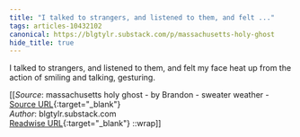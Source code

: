 ```yaml
---
title: "I talked to strangers, and listened to them, and felt ..."
tags: articles-10432102
canonical: https://blgtylr.substack.com/p/massachusetts-holy-ghost
hide_title: true
---
```


I talked to strangers, and listened to them, and felt my face heat up from the action of smiling and talking, gesturing.


[[_Source_: massachusetts holy ghost - by Brandon - sweater weather - [Source URL](https://blgtylr.substack.com/p/massachusetts-holy-ghost){:target="_blank"}<br>
_Author_: blgtylr.substack.com<br>
[Readwise URL](https://readwise.io/open/213532241){:target="_blank"}
::wrap]]